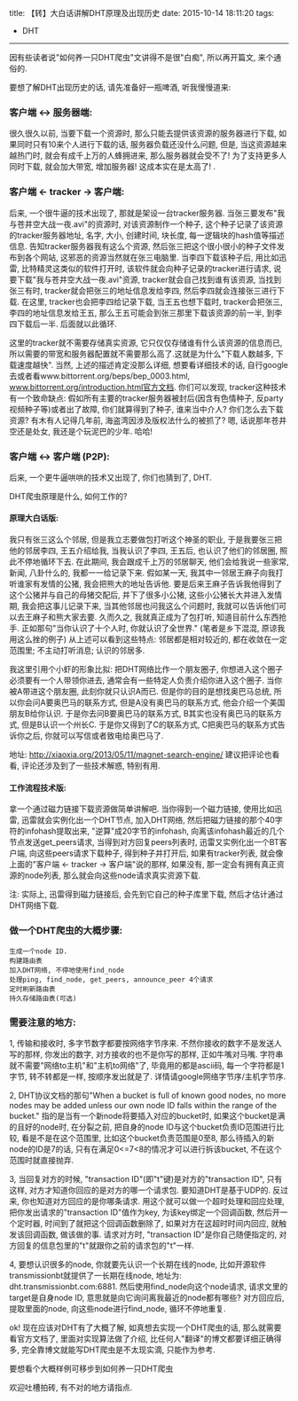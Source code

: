 title: 【转】大白话讲解DHT原理及出现历史
date: 2015-10-14 18:11:20
tags:
- DHT
---


因有些读者说"如何养一只DHT爬虫"文讲得不是很"白痴", 所以再开篇文, 来个通俗的.

要想了解DHT出现历史的话, 请先准备好一瓶啤酒, 听我慢慢道来:

### 客户端 <-> 服务器端:

很久很久以前, 当要下载一个资源时, 那么只能去提供该资源的服务器进行下载, 如果同时只有10来个人进行下载的话, 服务器负载还没什么问题, 但是, 当这资源越来越热门时, 就会有成千上万的人蜂拥进来, 那么服务器就会受不了! 为了支持更多人同时下载, 就会加大带宽, 增加服务器! 这成本实在是太高了! .


### 客户端 <- tracker -> 客户端:

后来, 一个很牛逼的技术出现了, 那就是架设一台tracker服务器. 当张三要发布"我与苍井空大战一夜.avi"的资源时, 对该资源制作一个种子, 这个种子记录了该资源的tracker服务器地址, 名字, 大小, 创建时间, 块长度, 每一逻辑块的hash值等描述信息. 告知tracker服务器我有这么个资源, 然后张三把这个很小很小的种子文件发布到各个网站, 这邪恶的资源当然就在张三电脑里. 当李四下载该种子后, 用比如迅雷, 比特精灵这类似的软件打开时, 该软件就会向种子记录的tracker进行请求, 说要下载"我与苍井空大战一夜.avi"资源, tracker就会自己找到谁有该资源, 当找到张三有时, tracker就会把张三的地址信息发给李四, 然后李四就会连接张三进行下载. 在这里, tracker也会把李四给记录下载, 当王五也想下载时, tracker会把张三, 李四的地址信息发给王五, 那么王五可能会到张三那里下载该资源的前一半, 到李四下载后一半. 后面就以此循环.

这里的tracker就不需要存储真实资源, 它只仅仅存储谁有什么该资源的信息而已, 所以需要的带宽和服务器配置就不需要那么高了.这就是为什么"下载人数越多, 下载速度越快". 当然, 上述的描述肯定没那么详细, 想要看详细技术的话, 自行google去或者看www.bittorrent.org/beps/bep_0003.html, www.bittorrent.org/introduction.html官方文档. 你们可以发现, tracker这种技术有一个致命缺点: 假如所有主要的tracker服务器被封后(因含有色情种子, 反party视频种子等)或者出了故障, 你们就算得到了种子, 谁来当中介人? 你们怎么去下载资源? 有木有人记得几年前, 海盗湾因涉及版权法什么的被抓了? 嗯, 话说那年苍井空还是处女, 我还是个玩泥巴的少年. 哈哈!


### 客户端 <-> 客户端 (P2P):

后来, 一个更牛逼哄哄的技术又出现了, 你们也猜到了, DHT. 

DHT爬虫原理是什么, 如何工作的?

#### 原理大白话版: 

我只有张三这么个邻居, 但是我立志要做包打听这个神圣的职业, 于是我要张三把他的邻居李四, 王五介绍给我, 当我认识了李四, 王五后, 也认识了他们的邻居圈, 照此不停地循环下去. 在此期间, 我会跟成千上万的邻居聊天, 他们会给我说一些家常, 新闻, 八卦什么的, 我都一一给记录下来. 假如某一天, 我其中一邻居王麻子向我打听谁家有发情的公猪, 我会把熊大的地址告诉他. 要是后来王麻子告诉我他得到了这个公猪并与自己的母猪交配后, 并下了很多小公猪, 这些小公猪长大并进入发情期, 我会把这事儿记录下来, 当其他邻居也问我这么个问题时, 我就可以告诉他们可以去王麻子和熊大家去要. 久而久之, 我就真正成为了包打听, 知道目前什么东西抢手. 正如那句"当你认识了十个人时, 你就认识了全世界." (笔者是乡下混混, 原谅我用这么挫的例子)
从上述可以看到这些特点: 邻居都是相对较近的, 都在收敛在一定范围里; 不主动打听消息; 认识的邻居多.

我这里引用个小虾的形象比拟: 把DHT网络比作一个朋友圈子, 你想进入这个圈子必须要有一个人带领你进去, 通常会有一些特定人负责介绍你进入这个圈子. 当你被A带进这个朋友圈, 此刻你就只认识A而已. 但是你的目的是想找奥巴马总统, 所以你会问A要奥巴马的联系方式, 但是A没有奥巴马的联系方式, 他会介绍一个美国朋友B给你认识. 于是你去问B要奥巴马的联系方式, B其实也没有奥巴马的联系方式, 但是B认识一个州长C. 于是你又得到了C的联系方式, C把奥巴马的联系方式告诉你之后, 你就可以写信或者致电给奥巴马了. 

地址: http://xiaoxia.org/2013/05/11/magnet-search-engine/ 建议把评论也看看, 评论还涉及到了一些技术解惑, 特别有用.

#### 工作流程技术版:

拿一个通过磁力链接下载资源做简单讲解吧. 当你得到一个磁力链接, 使用比如迅雷, 迅雷就会实例化出一个DHT节点, 加入DHT网络, 然后把磁力链接的那个40字符的infohash提取出来, "逆算"成20字节的infohash, 向离该infohash最近的几个节点发送get_peers请求, 当得到对方回复peers列表时, 迅雷又实例化出一个BT客户端, 向这些peers请求下载种子, 得到种子并打开后, 如果有tracker列表, 就会像上面的"客户端 <- tracker -> 客户端"说的那样, 如果没有, 那一定会有拥有真正资源的node列表, 那么就会向这些node请求真实资源下载.

注: 实际上, 迅雷得到磁力链接后, 会先到它自己的种子库里下载, 然后才估计通过DHT网络下载.


### 做一个DHT爬虫的大概步骤:

```
生成一个node ID.
构建路由表
加入DHT网络, 不停地使用find_node
处理ping, find_node, get_peers, announce_peer 4个请求
定时刷新路由表
持久存储路由表(可选)
```


### 需要注意的地方:

1, 传输和接收时, 多字节数字都要按网络字节序来. 不然你接收的数字不是发送人写的那样, 你发出的数字, 对方接收的也不是你写的那样, 正如牛嘴对马嘴. 字符串就不需要"网络to主机"和"主机to网络"了, 毕竟用的都是ascii码, 每一个字符都是1字节, 转不转都是一样, 按顺序发出就是了. 详情请google网络字节序/主机字节序.

2, DHT协议文档的那句"When a bucket is full of known good nodes, no more nodes may be added unless our own node ID falls within the range of the bucket." 指的是当有一个新node将要插入对应的bucket时, 如果这个bucket是满的且好的node时, 在分裂之前, 把自身的node ID与这个bucket负责ID范围进行比较, 看是不是在这个范围里, 比如这个bucket负责范围是0至8, 那么待插入的新node的ID是7的话, 只有在满足0<=7<8的情况才可以进行拆该bucket, 不在这个范围时就直接抛弃.

3, 当回复对方的时候, "transaction ID"(即"t"键)是对方的"transaction ID", 只有这样, 对方才知道你回应的是对方的哪一个请求包. 要知道DHT是基于UDP的. 反过来, 你也知道对方回应的是你哪条请求. 用这个就可以做一个超时处理和回应处理, 把你发出请求的"transaction ID"值作为key, 为该key绑定一个回调函数, 然后开一个定时器, 时间到了就把这个回调函数删除了, 如果对方在这超时时间内回应, 就触发该回调函数, 做该做的事. 请求对方时, "transaction ID"是你自己随便指定的, 对方回复的信息包里的"t"就跟你之前的请求包的"t"一样.

4, 要想认识很多的node, 你就要先认识一个长期在线的node, 比如开源软件transmissionbt就提供了一长期在线node, 地址为: dht.transmissionbt.com:6881. 然后使用find_node向这个node请求, 请求文里的target是自身node ID, 意思就是向它询问离我最近的node都有哪些? 对方回应后, 提取里面的node, 向这些node进行find_node, 循环不停地重复.

ok! 现在应该对DHT有了大概了解, 如真想去实现一个DHT爬虫的话, 那么就需要看官方文档了, 里面对实现算法做了介绍, 比任何人"翻译"的博文都要详细正确得多, 完全靠博文就能写DHT爬虫是不太现实滴, 只能作为参考.

要想看个大概样例可移步到如何养一只DHT爬虫

欢迎吐槽拍砖, 有不对的地方请指点.


